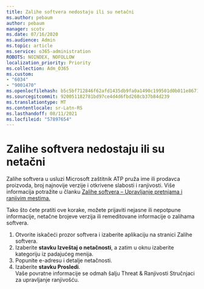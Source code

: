 ```yaml
---
title: Zalihe softvera nedostaju ili su netačni
ms.author: pebaum
author: pebaum
manager: scotv
ms.date: 07/16/2020
ms.audience: Admin
ms.topic: article
ms.service: o365-administration
ROBOTS: NOINDEX, NOFOLLOW
localization_priority: Priority
ms.collection: Adm_O365
ms.custom:
- "6034"
- "9001470"
ms.openlocfilehash: b5c5bf712846f62afd1435db9fa0a1490c199501d0b011e867103516770fcbfd
ms.sourcegitcommit: 920051182781bd97ce4d4d6fbd268cb37b84d239
ms.translationtype: MT
ms.contentlocale: sr-Latn-RS
ms.lasthandoff: 08/11/2021
ms.locfileid: "57897654"
---
```

# <a name="software-inventory-is-missing-or-inaccurate"></a>Zalihe softvera nedostaju ili su netačni

Zalihe softvera u usluzi Microsoft zaštitnik ATP pruža ime ili prodavca proizvoda, broj najnovije verzije i otkrivene slabosti i ranjivosti. Više informacija potražite u članku [Zalihe softvera – Upravljanje pretnjama i ranjivim mestima.](https://docs.microsoft.com/windows/security/threat-protection/microsoft-defender-atp/tvm-software-inventory)

Tako što ćete pratiti ove korake, možete prijaviti nejasne ili nepotpune informacije, netačne brojeve verzija ili remeditovane informacije o zalihama softvera.  

1. Otvorite iskačeći prozor softvera i izaberite aplikaciju na stranici Zalihe softvera.
2. Izaberite **stavku Izveštaj o netačnosti**, a zatim u oknu izaberite kategoriju iz padajućeg menija.
3. Popunite e-adresu i detalje netačnosti.
4. Izaberite **stavku Prosledi**.</br>
    Vaše povratne informacije se odmah šalju Threat & Ranjivosti Stručnjaci za upravljanje ranjivošću.